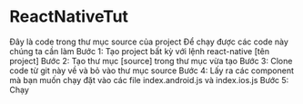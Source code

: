 # ReactNativeTut
Đây là code trong thư mục source của project
Để chạy được các code này chúng ta cần làm
Bước 1: Tạo project bất kỳ với lệnh react-native [tên project]
Bước 2: Tạo thư mục [source] trong thư mục vừa tạo
Bước 3: Clone code từ git này về và bỏ vào thư mục source
Bước 4: Lấy ra các component mà bạn muốn chạy đặt vào các file index.android.js và index.ios.js
Bước 5: Chạy
